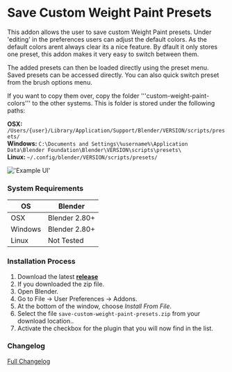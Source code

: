# Save Custom Weight Paint Presets

This addon allows the user to save custom Weight Paint presets. Under 'editing' in the preferences users can adjust the default colors. As the default colors arent always clear its a nice feature. By dfault it only stores one preset, this addon makes it very easy to switch between them.

The added presets can then be loaded directly using the preset menu. Saved presets can be accessed directly. You can also quick switch preset from the brush options menu.

If you want to copy them over, copy the folder '''custom-weight-paint-colors''' to the other systems. This is folder is stored under the following paths:

<b>OSX: </b>```/Users/{user}/Library/Application/Support/Blender/VERSION/scripts/presets/``` <br>
<b>Windows: </b>```C:\Documents and Settings\%username%\Application Data\Blender Foundation\Blender\VERSION\scripts\presets\``` <br>
<b>Linux: </b>```~/.config/blender/VERSION/scripts/presets/``` <br>

!['Example UI'](https://raw.githubusercontent.com/wiki/schroef/Save-Custom-Weight-Paint-Presets/images/save-weight-paint-presets-v009.jpg?v20220916)


### System Requirements

| **OS** | **Blender** |
| ------------- | ------------- |
| OSX | Blender 2.80+ |
| Windows | Blender 2.80+ |
| Linux | Not Tested |


### Installation Process

1. Download the latest <b>[release](https://github.com/schroef/Save-Custom-Weight-Paint-Presets/releases/)</b>
2. If you downloaded the zip file.
3. Open Blender.
4. Go to File -> User Preferences -> Addons.
5. At the bottom of the window, choose *Install From File*.
6. Select the file `save-custom-weight-paint-presets.zip` from your download location..
7. Activate the checkbox for the plugin that you will now find in the list.


### Changelog
[Full Changelog](CHANGELOG.md)

<!--
- Fill in data
 -
 -
-->

